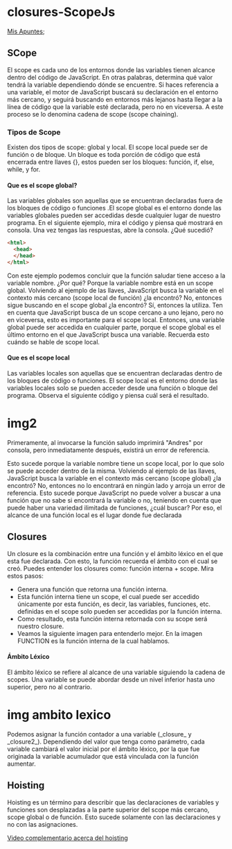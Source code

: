 # closures-ScopeJs

[Mis Apuntes](https://1drv.ms/w/s!ArRVF7ZMdzjPl298qcQcXXTJ4oSL?e=H0ae86);

## SCope

<p>
El scope es cada uno de los entornos donde las variables tienen alcance dentro del código de JavaScript. En otras palabras, determina qué valor tendrá la variable dependiendo dónde se encuentre.
Si haces referencia a una variable, el motor de JavaScript buscará su declaración en el entorno más cercano, y seguirá buscando en entornos más lejanos hasta llegar a la línea de código que la variable esté declarada, pero no en viceversa. A este proceso se lo denomina cadena de scope (scope chaining).
</p>

### Tipos de Scope

<p>
Existen dos tipos de scope: global y local. El scope local puede ser de función o de bloque. Un bloque es toda porción de código que está encerrada entre llaves {}, estos pueden ser los bloques: función, if, else, while, y for. 
</p>

#### Que es el scope global?

<p>
Las variables globales son aquellas que se encuentran declaradas fuera de los bloques de código o funciones .El scope global es el entorno donde las variables globales pueden ser accedidas desde cualquier lugar de nuestro programa. 
En el siguiente ejemplo, mira el código y piensa qué mostrará en consola. Una vez tengas las respuestas, abre la consola. ¿Qué sucedió? 
</p>

```html
<html>
  <head>
  </head>
</html>
```  
  

<p>
Con este ejemplo podemos concluir que la función saludar tiene acceso a la variable nombre. ¿Por qué? Porque la variable nombre está en un scope global. 
Volviendo al ejemplo de las llaves, JavaScript busca la variable en el contexto más cercano (scope local de función) ¿la encontró? No, entonces sigue buscando en el scope global ¿la encontró? Sí, entonces la utiliza. Ten en cuenta que JavaScript busca de un scope cercano a uno lejano, pero no en viceversa, esto es importante para el scope local. 
Entonces, una variable global puede ser accedida en cualquier parte, porque el scope global es el último entorno en el que JavaScript busca una variable. Recuerda esto cuándo se hable de scope local. 
</p>

#### Que es el scope local

<p>
Las variables locales son aquellas que se encuentran declaradas dentro de los bloques de código o funciones. El scope local es el entorno donde las variables locales solo se pueden acceder desde una función o bloque del programa. 
Observa el siguiente código y piensa cuál será el resultado. 
</p>

# img2

<p>
Primeramente, al invocarse la función saludo imprimirá "Andres" por consola, pero inmediatamente después, existirá un error de referencia. 
</p>

<p>
Esto sucede porque la variable nombre tiene un scope local, por lo que solo se puede acceder dentro de la misma. Volviendo al ejemplo de las llaves, JavaScript busca la variable en el contexto más cercano (scope global) ¿la encontró? No, entonces no lo encontrará en ningún lado y arroja un error de referencia. 
Esto sucede porque JavaScript no puede volver a buscar a una función que no sabe si encontrará la variable o no, teniendo en cuenta que puede haber una variedad ilimitada de funciones, ¿cuál buscar? Por eso, el alcance de una función local es el lugar donde fue declarada 
</p>

## Closures

<p>
Un closure es la combinación entre una función y el ámbito léxico en el que esta fue declarada. Con esto, la función recuerda el ámbito con el cual se creó. Puedes entender los closures como: función interna + scope. Mira estos pasos:  
</p>

- Genera una función que retorna una función interna.
- Esta función interna tiene un scope, el cual puede ser accedido únicamente por
  esta función, es decir, las variables, funciones, etc. definidas en el scope solo pueden ser accedidas por la función interna.
- Como resultado, esta función interna retornada con su scope será nuestro closure.
- Veamos la siguiente imagen para entenderlo mejor. En la imagen FUNCTION es la función interna de la cual hablamos.

#### Ámbito Léxico
<p>
El ámbito léxico se refiere al alcance de una variable siguiendo la cadena de scopes. Una variable se puede abordar desde un nivel inferior hasta uno superior, pero no al contrario. 
</p>

# img ambito lexico

<p>
Podemos asignar la función contador a una variable (_closure_ y _closure2_). Dependiendo del valor que tenga como parámetro, cada variable cambiará el valor inicial por el ámbito léxico, por la que fue originada la variable acumulador que está vinculada con la función aumentar. 
</p>

## Hoisting

<p>
Hoisting es un término para describir que las declaraciones de variables y funciones son desplazadas a la parte superior del scope más cercano, scope global o de función. Esto sucede solamente con las declaraciones y no con las asignaciones. 
</p>

[Video complementario acerca del hoisting](https://www.youtube.com/watch?v="https://www.youtube.com/watch?v=uI6o97A4IrI"uI6o97A4IrI)
